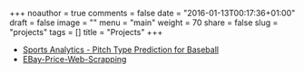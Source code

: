 +++
noauthor = true
comments = false
date = "2016-01-13T00:17:36+01:00"
draft = false
image = ""
menu = "main"
weight = 70
share = false
slug = "projects"
tags = []
title = "Projects"
+++

- [Sports Analytics - Pitch Type Prediction for Baseball](https://github.com/Yuanyuan229/Pitch-Type-Prediction)  
- [EBay-Price-Web-Scrapping](https://github.com/Yuanyuan229/Ecommerce-Price-Web-Scrapping)  
